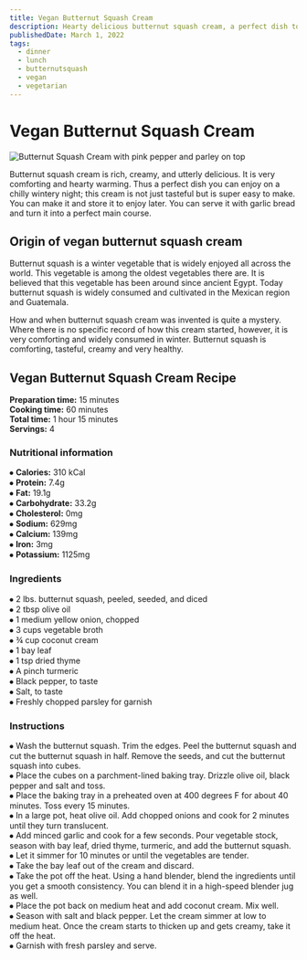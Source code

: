 ```yaml
---
title: Vegan Butternut Squash Cream
description: Hearty delicious butternut squash cream, a perfect dish to warm you up during cold weather.
publishedDate: March 1, 2022
tags:
  - dinner
  - lunch
  - butternutsquash
  - vegan
  - vegetarian
---
```


# Vegan Butternut Squash Cream

![Butternut Squash Cream with pink pepper and parley on top](/butternutsquashcream.jpg "image")

Butternut squash cream is rich, creamy, and utterly delicious. It is very comforting and hearty warming. Thus a perfect dish you can enjoy on a chilly wintery night; this cream is not just tasteful but is super easy to make. You can make it and store it to enjoy later. You can serve it with garlic bread and turn it into a perfect main course.

## Origin of vegan butternut squash cream

Butternut squash is a winter vegetable that is widely enjoyed all across the world. This vegetable is among the oldest vegetables there are. It is believed that this vegetable has been around since ancient Egypt. Today butternut squash is widely consumed and cultivated in the Mexican region and Guatemala.

How and when butternut squash cream was invented is quite a mystery. Where there is no specific record of how this cream started, however, it is very comforting and widely consumed in winter. Butternut squash is comforting, tasteful, creamy and very healthy.

## Vegan Butternut Squash Cream Recipe

**Preparation time:** 15 minutes  
**Cooking time:** 60 minutes  
**Total time:** 1 hour 15 minutes  
**Servings:** 4

### Nutritional information

⦁ **Calories:** 310 kCal  
⦁ **Protein:** 7.4g  
⦁ **Fat:** 19.1g  
⦁ **Carbohydrate:** 33.2g  
⦁ **Cholesterol:** 0mg  
⦁ **Sodium:** 629mg  
⦁ **Calcium:** 139mg  
⦁ **Iron:** 3mg  
⦁ **Potassium:** 1125mg

### Ingredients

⦁ 2 lbs. butternut squash, peeled, seeded, and diced  
⦁ 2 tbsp olive oil  
⦁ 1 medium yellow onion, chopped  
⦁ 3 cups vegetable broth  
⦁ ¾ cup coconut cream  
⦁ 1 bay leaf  
⦁ 1 tsp dried thyme  
⦁ A pinch turmeric  
⦁ Black pepper, to taste  
⦁ Salt, to taste  
⦁ Freshly chopped parsley for garnish

### Instructions

⦁ Wash the butternut squash. Trim the edges. Peel the butternut squash and cut the butternut squash in half. Remove the seeds, and cut the butternut squash into cubes.  
⦁ Place the cubes on a parchment-lined baking tray. Drizzle olive oil, black pepper and salt and toss.  
⦁ Place the baking tray in a preheated oven at 400 degrees F for about 40 minutes. Toss every 15 minutes.  
⦁ In a large pot, heat olive oil. Add chopped onions and cook for 2 minutes until they turn translucent.  
⦁ Add minced garlic and cook for a few seconds. Pour vegetable stock, season with bay leaf, dried thyme, turmeric, and add the butternut squash.  
⦁ Let it simmer for 10 minutes or until the vegetables are tender.  
⦁ Take the bay leaf out of the cream and discard.  
⦁ Take the pot off the heat. Using a hand blender, blend the ingredients until you get a smooth consistency. You can blend it in a high-speed blender jug as well.  
⦁ Place the pot back on medium heat and add coconut cream. Mix well.  
⦁ Season with salt and black pepper. Let the cream simmer at low to medium heat. Once the cream starts to thicken up and gets creamy, take it off the heat.  
⦁ Garnish with fresh parsley and serve.
